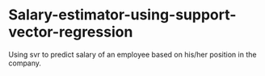 # Salary-estimator-using-support-vector-regression
Using svr to predict salary of an employee based on his/her position in the company.
